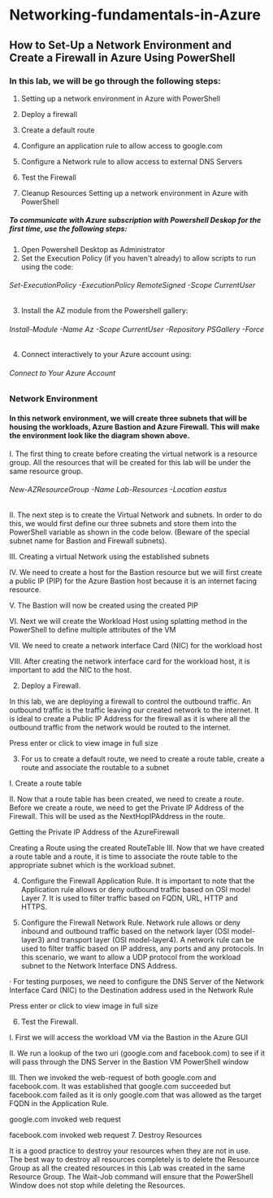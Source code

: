 # Networking-fundamentals-in-Azure
## How to Set-Up a Network Environment and Create a Firewall in Azure Using PowerShell
### In this lab, we will be go through the following steps:

1. Setting up a network environment in Azure with PowerShell

2. Deploy a firewall

3. Create a default route

4. Configure an application rule to allow access to google.com

5. Configure a Network rule to allow access to external DNS Servers

6. Test the Firewall

7. Cleanup Resources
Setting up a network environment in Azure with PowerShell


##### To communicate with Azure subscription with Powershell Deskop for the first time, use the following steps:
1. Open Powershell Desktop as Administrator
2. Set the Execution Policy (if you haven't already) to allow scripts to run using the code:
###### Set-ExecutionPolicy -ExecutionPolicy RemoteSigned -Scope CurrentUser
3. Install the AZ module from the Powershell gallery:
###### Install-Module -Name Az -Scope CurrentUser -Repository PSGallery -Force
4. Connect interactively to your Azure account using:
###### Connect to Your Azure Account


### Network Environment
#### In this network environment, we will create three subnets that will be housing the workloads, Azure Bastion and Azure Firewall. This will make the environment look like the diagram shown above.

I. The first thing to create before creating the virtual network is a resource group. All the resources that will be created for this lab will be under the same resource group.

###### New-AZResourceGroup -Name Lab-Resources -Location eastus

II. The next step is to create the Virtual Network and subnets. In order to do this, we would first define our three subnets and store them into the PowerShell variable as shown in the code below. (Beware of the special subnet name for Bastion and Firewall subnets).


III. Creating a virtual Network using the established subnets


IV. We need to create a host for the Bastion resource but we will first create a public IP (PIP) for the Azure Bastion host because it is an internet facing resource.


V. The Bastion will now be created using the created PIP


VI. Next we will create the Workload Host using splatting method in the PowerShell to define multiple attributes of the VM


VII. We need to create a network interface Card (NIC) for the workload host


VIII. After creating the network interface card for the workload host, it is important to add the NIC to the host.


2. Deploy a Firewall.

In this lab, we are deploying a firewall to control the outbound traffic. An outbound traffic is the traffic leaving our created network to the internet. It is ideal to create a Public IP Address for the firewall as it is where all the outbound traffic from the network would be routed to the internet.

Press enter or click to view image in full size

3. For us to create a default route, we need to create a route table, create a route and associate the routable to a subnet

I. Create a route table


II. Now that a route table has been created, we need to create a route. Before we create a route, we need to get the Private IP Address of the Firewall. This will be used as the NextHopIPAddress in the route.


Getting the Private IP Address of the AzureFirewall

Creating a Route using the created RouteTable
III. Now that we have created a route table and a route, it is time to associate the route table to the appropriate subnet which is the workload subnet.


4. Configure the Firewall Application Rule. It is important to note that the Application rule allows or deny outbound traffic based on OSI model Layer 7. It is used to filter traffic based on FQDN, URL, HTTP and HTTPS.


5. Configure the Firewall Network Rule. Network rule allows or deny inbound and outbound traffic based on the network layer (OSI model-layer3) and transport layer (OSI model-layer4). A network rule can be used to filter traffic based on IP address, any ports and any protocols. In this scenario, we want to allow a UDP protocol from the workload subnet to the Network Interface DNS Address.


· For testing purposes, we need to configure the DNS Server of the Network Interface Card (NIC) to the Destination address used in the Network Rule

Press enter or click to view image in full size

6. Test the Firewall.

I. First we will access the workload VM via the Bastion in the Azure GUI


II. We run a lookup of the two uri (google.com and facebook.com) to see if it will pass through the DNS Server in the Bastion VM PowerShell window


III. Then we invoked the web-request of both google.com and facebook.com. It was established that google.com succeeded but facebook.com failed as it is only google.com that was allowed as the target FQDN in the Application Rule.


google.com invoked web request

facebook.com invoked web request
7. Destroy Resources


It is a good practice to destroy your resources when they are not in use. The best way to destroy all resources completely is to delete the Resource Group as all the created resources in this Lab was created in the same Resource Group. The Wait-Job command will ensure that the PowerShell Window does not stop while deleting the Resources.
